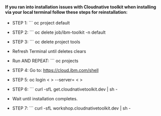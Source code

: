 #### If you ran into installation issues with Cloudnative toolkit when installing via your local terminal follow these steps for reinstallation:
- STEP 1:  ```
           oc project default
- STEP 2:  ```
           oc delete job/ibm-toolkit -n default
- STEP 3:  ```
           oc delete project tools
           
- Refresh Terminal until deletes clears

- Run AND REPEAT: ```
                  oc projects
- STEP 4:  Go to:   https://cloud.ibm.com/shell

- STEP 5:  oc login < > --server= < >

- STEP 6:  ```
           curl -sfL get.cloudnativetoolkit.dev | sh -

- Wait until installation completes.

- STEP 7: ```
          curl -sfL workshop.cloudnativetoolkit.dev | sh -
